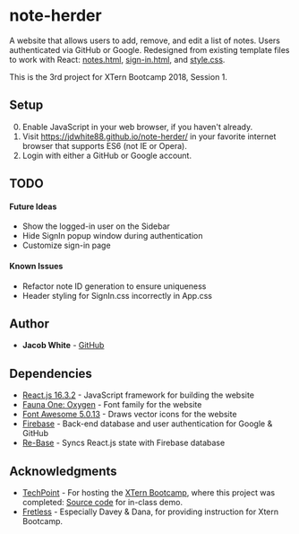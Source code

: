 # note-herder

A website that allows users to add, remove, and edit a list of notes. Users authenticated via GitHub or Google. Redesigned from existing template files to work with React: [notes.html](public/notes.html), [sign-in.html](public/sign-in.html), and [style.css](public/style.css).

This is the 3rd project for XTern Bootcamp 2018, Session 1.

## Setup
 0. Enable JavaScript in your web browser, if you haven't already.
 1. Visit https://jdwhite88.github.io/note-herder/ in your favorite internet browser that supports ES6 (not IE or Opera).
 2. Login with either a GitHub or Google account.
 
 ## TODO
 #### Future Ideas
 * Show the logged-in user on the Sidebar
 * Hide SignIn popup window during authentication
 * Customize sign-in page

 #### Known Issues
 * Refactor note ID generation to ensure uniqueness
 * Header styling for SignIn.css incorrectly in App.css

## Author
* **Jacob White** - [GitHub](https://github.com/jdwhite88)

## Dependencies
* [React.js 16.3.2](https://reactjs.org/) - JavaScript framework for building the website
* [Fauna One: Oxygen](https://fonts.google.com/specimen/Fauna+One) - Font family for the website
* [Font Awesome 5.0.13](https://fontawesome.com/) - Draws vector icons for the website
* [Firebase](https://firebase.google.com/) - Back-end database and user authentication for Google & GitHub
* [Re-Base](https://github.com/tylermcginnis/re-base) - Syncs React.js state with Firebase database

## Acknowledgments
* [TechPoint](https://techpoint.org/) - For hosting the [XTern Bootcamp](https://techpoint.org/xtern-bootcamp/), where this project was completed: [Source code](https://github.com/xtbc18s1/noteherder/tree/afternoon) for in-class demo.
* [Fretless](http://www.fretless.com/) - Especially Davey & Dana, for providing instruction for Xtern Bootcamp. 
